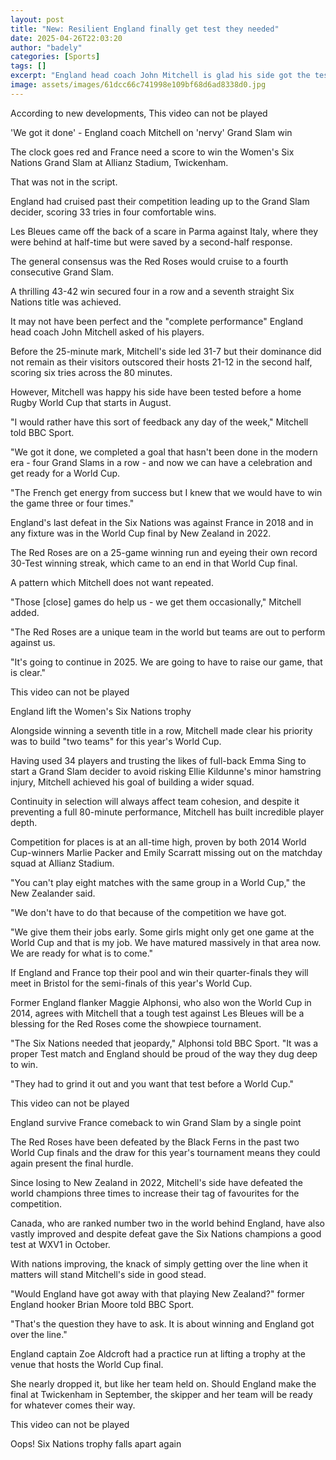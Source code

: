 ```yaml
---
layout: post
title: "New: Resilient England finally get test they needed"
date: 2025-04-26T22:03:20
author: "badely"
categories: [Sports]
tags: []
excerpt: "England head coach John Mitchell is glad his side got the test they needed before a home Rugby World Cup, with their 43-42 Women's Six Nations win ove"
image: assets/images/61dcc66c741998e109bf68d6ad8338d0.jpg
---
```


According to new developments, This video can not be played

'We got it done' - England coach Mitchell on 'nervy' Grand Slam win

The clock goes red and France need a score to win the Women's Six Nations Grand Slam at Allianz Stadium, Twickenham.

That was not in the script.

England had cruised past their competition leading up to the Grand Slam decider, scoring 33 tries in four comfortable wins.

Les Bleues came off the back of a scare in Parma against Italy, where they were behind at half-time but were saved by a second-half response.

The general consensus was the Red Roses would cruise to a fourth consecutive Grand Slam.

A thrilling 43-42 win secured four in a row and a seventh straight Six Nations title was achieved.

It may not have been perfect and the "complete performance" England head coach John Mitchell asked of his players.

Before the 25-minute mark, Mitchell's side led 31-7 but their dominance did not remain as their visitors outscored their hosts 21-12 in the second half, scoring six tries across the 80 minutes.

However, Mitchell was happy his side have been tested before a home Rugby World Cup that starts in August.

"I would rather have this sort of feedback any day of the week," Mitchell told BBC Sport.

"We got it done, we completed a goal that hasn't been done in the modern era - four Grand Slams in a row - and now we can have a celebration and get ready for a World Cup.

"The French get energy from success but I knew that we would have to win the game three or four times."

England's last defeat in the Six Nations was against France in 2018 and in any fixture was in the World Cup final by New Zealand in 2022.

The Red Roses are on a 25-game winning run and eyeing their own record 30-Test winning streak, which came to an end in that World Cup final.

A pattern which Mitchell does not want repeated.

"Those [close] games do help us - we get them occasionally," Mitchell added.

"The Red Roses are a unique team in the world but teams are out to perform against us.

"It's going to continue in 2025. We are going to have to raise our game, that is clear."

This video can not be played

England lift the Women's Six Nations trophy

Alongside winning a seventh title in a row, Mitchell made clear his priority was to build "two teams" for this year's World Cup.

Having used 34 players and trusting the likes of full-back Emma Sing to start a Grand Slam decider to avoid risking Ellie Kildunne's minor hamstring injury, Mitchell achieved his goal of building a wider squad.

Continuity in selection will always affect team cohesion, and despite it preventing a full 80-minute performance, Mitchell has built incredible player depth.

Competition for places is at an all-time high, proven by both 2014 World Cup-winners Marlie Packer and Emily Scarratt missing out on the matchday squad at Allianz Stadium.

"You can't play eight matches with the same group in a World Cup," the New Zealander said.

"We don't have to do that because of the competition we have got.

"We give them their jobs early. Some girls might only get one game at the World Cup and that is my job. We have matured massively in that area now. We are ready for what is to come."

If England and France top their pool and win their quarter-finals they will meet in Bristol for the semi-finals of this year's World Cup.

Former England flanker Maggie Alphonsi, who also won the World Cup in 2014, agrees with Mitchell that a tough test against Les Bleues will be a blessing for the Red Roses come the showpiece tournament.

"The Six Nations needed that jeopardy," Alphonsi told BBC Sport. "It was a proper Test match and England should be proud of the way they dug deep to win.

"They had to grind it out and you want that test before a World Cup."

This video can not be played

England survive France comeback to win Grand Slam by a single point

The Red Roses have been defeated by the Black Ferns in the past two World Cup finals and the draw for this year's tournament means they could again present the final hurdle.

Since losing to New Zealand in 2022, Mitchell's side have defeated the world champions three times to increase their tag of favourites for the competition.

Canada, who are ranked number two in the world behind England, have also vastly improved and despite defeat gave the Six Nations champions a good test at WXV1 in October.

With nations improving, the knack of simply getting over the line when it matters will stand Mitchell's side in good stead.

"Would England have got away with that playing New Zealand?" former England hooker Brian Moore told BBC Sport.

"That's the question they have to ask. It is about winning and England got over the line."

England captain Zoe Aldcroft had a practice run at lifting a trophy at the venue that hosts the World Cup final. 

She nearly dropped it, but like her team held on. Should England make the final at Twickenham in September, the skipper and her team will be ready for whatever comes their way.

This video can not be played

Oops! Six Nations trophy falls apart again

